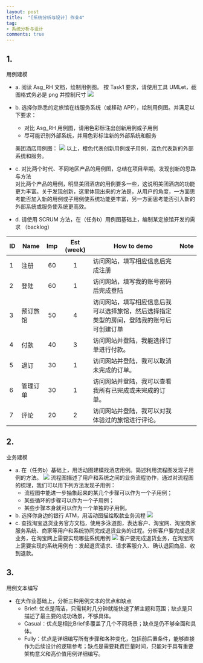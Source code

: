 ```yaml
---
layout: post
title:  "[系统分析与设计] 作业4"
tag:
- 系统分析与设计
comments: true
---
```


## 1. 

用例建模

- a. 阅读 Asg_RH 文档，绘制用例图。 按 Task1 要求，请使用工具 UMLet，截图格式务必是 png 并控制尺寸
![](https://controny.github.io/assets/images/posts/reserve-hotel.png)

- b. 选择你熟悉的定旅馆在线服务系统（或移动 APP），绘制用例图。并满足以下要求：
  - 对比 Asg_RH 用例图，请用色彩标注出创新用例或子用例
  - 尽可能识别外部系统，并用色彩标注新的外部系统和服务

  美团酒店用例图：
  ![](https://controny.github.io/assets/images/posts/meituan-hotel.png)
  以上，橙色代表创新用例或子用例，蓝色代表新的外部系统和服务。

- c. 对比两个时代、不同地区产品的用例图，总结在项目早期，发现创新的思路与方法  
对比两个产品的用例，明显美团酒店的用例要多一些，这说明美团酒店的功能更为丰富。关于发现创新，这里体现出来的方法是，从用户的角度，一方面思考能否加入新的用例或子用例使系统功能更丰富，另一方面思考能否引入新的外部系统或服务使系统更高效。

- d. 请使用 SCRUM 方法，在（任务b）用例图基础上，编制某定旅馆开发的需求 （backlog）

| ID | Name | Imp | Est (week) | How to demo | Note |
| -- |------|:---:|:----------:|----------------|------|
| 1 |注册|60|1|访问网站，填写相应信息后完成注册||
| 2 |登陆|60|1|访问网站，填写我的账号密码后完成登陆||
| 3 |预订旅馆|50|4|访问网站，填写相应信息后我可以选择旅馆，然后选择指定类型的房间，登陆我的账号后可创建订单||
| 4 |付款|40|3|访问网站并登陆，我能选择订单进行付款。||
| 5 |退订|30|1|访问网站并登陆，我可以取消未完成的订单。||
| 6 |管理订单|30|1|访问网站并登陆，我可以查看我所有已完成或未完成的订单。||
| 7 |评论|20|2|访问网站并登陆，我可以对我体验过的旅馆进行评论。||

## 2.

业务建模

- a. 在（任务b）基础上，用活动图建模找酒店用例。简述利用流程图发现子用例的方法。
  ![](https://controny.github.io/assets/images/posts/meituan-find-hotel.png)
  流程图描述了用户和系统之间的业务流程协作，通过对流程图的梳理，我们可以用下列方法发现子用例：
    + 流程图中能进一步抽象起来的某几个步骤可以作为一个子用例；
    + 某些循环的步骤可以作为一个子用例；
    + 某些步骤本身就可以作为一个单独的子用例。
- b. 选择你身边的银行 ATM，用活动图描绘取款业务流程
  ![](https://controny.github.io/assets/images/posts/atm.png)
- c. 查找淘宝退货业务官方文档，使用多泳道图，表达客户、淘宝网、淘宝商家服务系统、商家等用户和系统协同完成退货业务的过程。分析客户要完成退货业务，在淘宝网上需要实现哪些系统用例
  ![](https://controny.github.io/assets/images/posts/taobao.png)
  客户要完成退货业务，在淘宝网上需要实现的系统用例有：发起退货请求、请求客服介入、确认退回商品、收到退款。

## 3.

用例文本编写

- 在大作业基础上，分析三种用例文本的优点和缺点
  + Brief: 优点是简洁，只需耗时几分钟就能快速了解主题和范围；缺点是只描述了最主要的成功场景，不够具体。
  + Casual：优点是相比Brief多覆盖了几个不同场景；缺点是仍不够全面和具体。
  + Fully：优点是详细编写所有步骤和各种变化，包括前后置条件，能够直接作为后续设计的逻辑参考；缺点是需要耗费巨量时间，只能对于具有重要架构意义和高价值用例详细编写。

